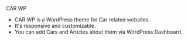 CAR WP
- CAR WP is a WordPress theme for Car related websites. 
- It's responsive and customizable.
- You can add Cars and Articles about them via WordPress Dashboard.
